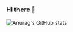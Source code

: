 ### Hi there 👋


![Anurag's GitHub stats](https://github-readme-stats.vercel.app/api?username=myamusashi&show_icons=true&theme=radical)
